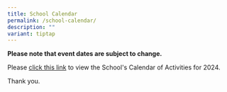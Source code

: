 ```yaml
---
title: School Calendar
permalink: /school-calendar/
description: ""
variant: tiptap
---
```

<p><strong>Please note that event dates are subject to change.</strong></p><p></p><p></p><p>Please <a href="https://docs.google.com/document/d/1_VWC7b57GSurU8Y-T11a-g7yREWtwAmp/edit?usp=sharing&amp;ouid=107572185402249682266&amp;rtpof=true&amp;sd=true" rel="noopener noreferrer nofollow" target="_blank">click this link</a> to view the School's Calendar of Activities for 2024.</p><p>Thank you.</p>